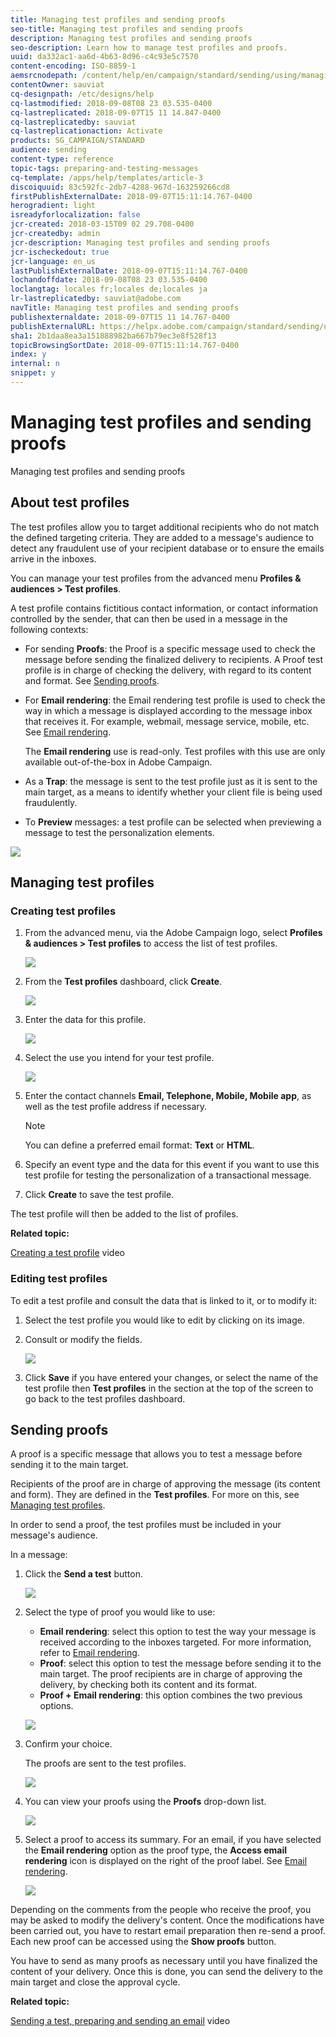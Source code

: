 ```yaml
---
title: Managing test profiles and sending proofs
seo-title: Managing test profiles and sending proofs
description: Managing test profiles and sending proofs
seo-description: Learn how to manage test profiles and proofs.
uuid: da332ac1-aa6d-4b63-8d96-c4c93e5c7570
content-encoding: ISO-8859-1
aemsrcnodepath: /content/help/en/campaign/standard/sending/using/managing-test-profiles-and-sending-proofs
contentOwner: sauviat
cq-designpath: /etc/designs/help
cq-lastmodified: 2018-09-08T08 23 03.535-0400
cq-lastreplicated: 2018-09-07T15 11 14.847-0400
cq-lastreplicatedby: sauviat
cq-lastreplicationaction: Activate
products: SG_CAMPAIGN/STANDARD
audience: sending
content-type: reference
topic-tags: preparing-and-testing-messages
cq-template: /apps/help/templates/article-3
discoiquuid: 83c592fc-2db7-4288-967d-163259266cd8
firstPublishExternalDate: 2018-09-07T15:11:14.767-0400
herogradient: light
isreadyforlocalization: false
jcr-created: 2018-03-15T09 02 29.708-0400
jcr-createdby: admin
jcr-description: Managing test profiles and sending proofs
jcr-ischeckedout: true
jcr-language: en_us
lastPublishExternalDate: 2018-09-07T15:11:14.767-0400
lochandoffdate: 2018-09-08T08 23 03.535-0400
loclangtag: locales fr;locales de;locales ja
lr-lastreplicatedby: sauviat@adobe.com
navTitle: Managing test profiles and sending proofs
publishexternaldate: 2018-09-07T15 11 14.767-0400
publishExternalURL: https://helpx.adobe.com/campaign/standard/sending/using/managing-test-profiles-and-sending-proofs.html
sha1: 2b1daa8ea3a151888982ba667b79ec3e8f528f13
topicBrowsingSortDate: 2018-09-07T15:11:14.767-0400
index: y
internal: n
snippet: y
---
```


# Managing test profiles and sending proofs

Managing test profiles and sending proofs

## About test profiles

The test profiles allow you to target additional recipients who do not match the defined targeting criteria. They are added to a message's audience to detect any fraudulent use of your recipient database or to ensure the emails arrive in the inboxes.

You can manage your test profiles from the advanced menu **Profiles & audiences > Test profiles**.

A test profile contains fictitious contact information, or contact information controlled by the sender, that can then be used in a message in the following contexts:

* For sending **Proofs**: the Proof is a specific message used to check the message before sending the finalized delivery to recipients. A Proof test profile is in charge of checking the delivery, with regard to its content and format. See [Sending proofs](../../sending/using/managing-test-profiles-and-sending-proofs.md#sending-proofs).
* For **Email rendering**: the Email rendering test profile is used to check the way in which a message is displayed according to the message inbox that receives it. For example, webmail, message service, mobile, etc. See [Email rendering](../../sending/using/email-rendering.md).

  The **Email rendering** use is read-only. Test profiles with this use are only available out-of-the-box in Adobe Campaign.

* As a **Trap**: the message is sent to the test profile just as it is sent to the main target, as a means to identify whether your client file is being used fraudulently.
* To **Preview** messages: a test profile can be selected when previewing a message to test the personalization elements.

![](assets/test_profile.png)

## Managing test profiles

### Creating test profiles

1. From the advanced menu, via the Adobe Campaign logo, select **Profiles & audiences > Test profiles** to access the list of test profiles. 

   ![](assets/test_profile_creation_1.png)

1. From the **Test profiles** dashboard, click **Create**.

   ![](assets/test_profile_creation_2.png)

1. Enter the data for this profile.

   ![](assets/test_profile_creation_3.png)

1. Select the use you intend for your test profile.

   ![](assets/test_profile_creation_4.png)

1. Enter the contact channels **Email, Telephone, Mobile, Mobile app**, as well as the test profile address if necessary.

   >[!NOTE]
   >
   >You can define a preferred email format: **Text** or **HTML**.

1. Specify an event type and the data for this event if you want to use this test profile for testing the personalization of a transactional message.
1. Click **Create** to save the test profile.

The test profile will then be added to the list of profiles.

**Related topic:**

[Creating a test profile](https://docs.campaign.adobe.com/doc/standard/en/Videos/test_profile_creation.mp4) video

### Editing test profiles

To edit a test profile and consult the data that is linked to it, or to modify it:

1. Select the test profile you would like to edit by clicking on its image.
1. Consult or modify the fields.

   ![](assets/test_profile_edit.png)

1. Click **Save** if you have entered your changes, or select the name of the test profile then **Test profiles** in the section at the top of the screen to go back to the test profiles dashboard.

## Sending proofs

A proof is a specific message that allows you to test a message before sending it to the main target.

Recipients of the proof are in charge of approving the message (its content and form). They are defined in the **Test profiles**. For more on this, see [Managing test profiles](../../sending/using/managing-test-profiles-and-sending-proofs.md#managing-test-profiles).

In order to send a proof, the test profiles must be included in your message's audience.

In a message:

1. Click the **Send a test** button.

   ![](assets/bat_select.png)

1. Select the type of proof you would like to use:

    * **Email rendering**: select this option to test the way your message is received according to the inboxes targeted. For more information, refer to [Email rendering](../../sending/using/email-rendering.md).
    * **Proof**: select this option to test the message before sending it to the main target. The proof recipients are in charge of approving the delivery, by checking both its content and its format.
    * **Proof + Email rendering**: this option combines the two previous options.

   ![](assets/bat_select1.png)

1. Confirm your choice.

   The proofs are sent to the test profiles.

   ![](assets/bat_select2.png)

1. You can view your proofs using the **Proofs** drop-down list.

   ![](assets/bat_view.png)

1. Select a proof to access its summary. For an email, if you have selected the **Email rendering** option as the proof type, the **Access email rendering** icon is displayed on the right of the proof label. See [Email rendering](../../sending/using/email-rendering.md).

   ![](assets/bat_view2.png)

Depending on the comments from the people who receive the proof, you may be asked to modify the delivery's content. Once the modifications have been carried out, you have to restart email preparation then re-send a proof. Each new proof can be accessed using the **Show proofs** button.

You have to send as many proofs as necessary until you have finalized the content of your delivery. Once this is done, you can send the delivery to the main target and close the approval cycle.

**Related topic:**

[Sending a test, preparing and sending an email](https://docs.campaign.adobe.com/doc/standard/en/Videos/test_preparing_sending_email.mp4) video
